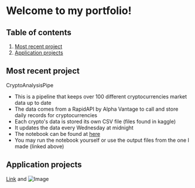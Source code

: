 # Welcome to my portfolio!

## Table of contents
1. [Most recent project](#mostrecentproject)
2. [Application projects](#applicationprojects)


## Most recent project
CryptoAnalysisPipe
* This is a pipeline that keeps over 100 different cryptocurrencies market data up to date
* The data comes from a RapidAPI by Alpha Vantage to call and store daily records for cryptocurrencies
* Each crypto's data is stored its own CSV file (files found in kaggle)
* It updates the data every Wednesday at midnight 
* The notebook can be found at [here](https://www.kaggle.com/seanpharris/cryptoanalysispipe)
* You may run the notebook yourself or use the output files from the one I made (linked above)

## Application projects



[Link](url) and ![Image](src)
